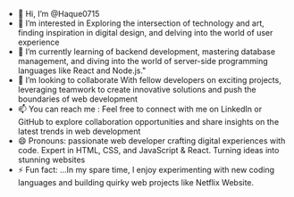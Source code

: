 - 👋 Hi, I’m @Haque0715
- 👀 I’m interested in Exploring the intersection of technology and art, finding inspiration in digital design, and delving into the world of user experience
- 🌱 I’m currently learning of backend development, mastering database management, and diving into the world of server-side programming languages like React and Node.js."
- 💞️ I’m looking to collaborate With fellow developers on exciting projects, leveraging teamwork to create innovative solutions and push the boundaries of web development
- 📫 You can reach me : Feel free to connect with me on LinkedIn or GitHub to explore collaboration opportunities and share insights on the latest trends in web development
- 😄 Pronouns: passionate web developer crafting digital experiences with code. Expert in HTML, CSS, and JavaScript & React. Turning ideas into stunning websites
- ⚡ Fun fact: ...In my spare time, I enjoy experimenting with new coding languages and building quirky web projects like Netflix Website.

<!---
Haque0715/Haque0715 is a ✨ special ✨ repository because its `README.md` (this file) appears on your GitHub profile.
You can click the Preview link to take a look at your changes.
--->
